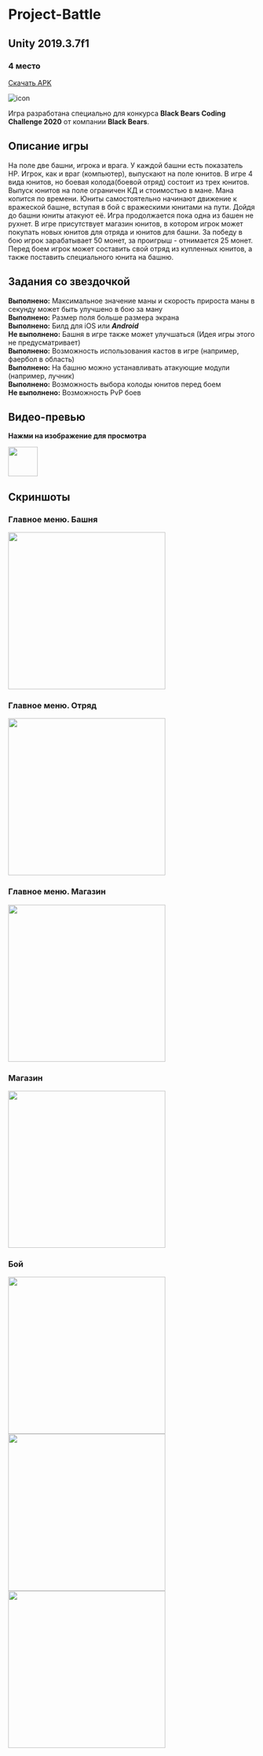 <h1>Project-Battle</h1>
<h2>Unity 2019.3.7f1</h2>
<h3>4 место</h3>

[Скачать APK](https://yadi.sk/d/jgfydtxmWkQIEQ)

![icon](https://github.com/Chobotov/Project-Battle/blob/master/Assets/icon/iconGame.png)

<p>Игра разработана специально для конкурса <strong>Black Bears Coding Challenge 2020</strong> от компании <strong>Black Bears</strong>.</p>
<h2>Описание игры</h2>
<p>На поле две башни, игрока и врага. У каждой башни есть показатель HP. Игрок, как и враг (компьютер), выпускают на поле юнитов. В игре 4 вида юнитов, но боевая колода(боевой отряд) состоит из трех юнитов. Выпуск юнитов на поле ограничен КД и стоимостью в мане. Мана копится по времени. Юниты самостоятельно начинают движение к вражеской башне, вступая в бой с вражескими юнитами на пути. Дойдя до башни юниты атакуют её. Игра продолжается пока одна из башен не рухнет. В игре присутствует магазин юнитов, в котором игрок может покупать новых юнитов для отряда и юнитов для башни. За победу в бою игрок зарабатывает 50 монет, за проигрыш - отнимается 25 монет. Перед боем игрок может составить свой отряд из купленных юнитов, а также поставить специального юнита на башню.</p>
<h2>Задания со звездочкой</h2>
<p><strong>Выполнено:</strong> Максимальное значение маны и скорость прироста маны в секунду может быть улучшено в бою за ману<br>
<strong>Выполнено:</strong> Размер поля больше размера экрана<br>
<strong>Выполнено:</strong> Билд для iOS или <strong><em>Android</em></strong><br>
<strong>Не выполнено:</strong> Башня в игре также может улучшаться (Идея игры этого не предусматривает)<br>
<strong>Выполнено:</strong> Возможность использования кастов в игре (например, фаербол в область)<br>
<strong>Выполнено:</strong> На башню можно устанавливать атакующие модули (например, лучник)<br>
<strong>Выполнено:</strong> Возможность выбора колоды юнитов перед боем<br>
<strong>Не выполнено:</strong> Возможность PvP боев</p>

<h2>Видео-превью</h2>
<strong>Нажми на изображение для просмотра</strong>
<p><a href="https://yadi.sk/i/IqsTXILb1bx2_w"><img src="https://cdn3.iconfinder.com/data/icons/linecons-free-vector-icons-pack/32/video-512.png" width="60" alt=""></a></p>

<h2>Скриншоты</h2>
<h3>Главное меню. Башня</h3>

<img src="https://github.com/Chobotov/Project-Battle/blob/master/Assets/Screenshots/MainMenuTower.jpg" width="320">

<h3>Главное меню. Отряд</h3>

<img src="https://github.com/Chobotov/Project-Battle/blob/master/Assets/Screenshots/MainMenuSquad.jpg" width="320">

<h3>Главное меню. Магазин</h3>

<img src="https://github.com/Chobotov/Project-Battle/blob/master/Assets/Screenshots/MainMenuShop.jpg" width="320">

<h3>Магазин</h3>

<img src="https://github.com/Chobotov/Project-Battle/blob/master/Assets/Screenshots/Shop.png" width="320">

<h3>Бой</h3>

<img src="https://github.com/Chobotov/Project-Battle/blob/master/Assets/Screenshots/Game1.png" width="320">

<img src="https://github.com/Chobotov/Project-Battle/blob/master/Assets/Screenshots/Game2.png" width="320">

<img src="https://github.com/Chobotov/Project-Battle/blob/master/Assets/Screenshots/Game3.png" width="320">


